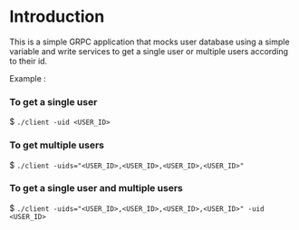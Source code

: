 # Introduction

This is a simple GRPC application that mocks user database using a simple variable and write services to get a single user or multiple users according to their id.


Example :

### To get a single user 
$ `./client -uid <USER_ID>`

### To get multiple users
$ `./client -uids="<USER_ID>,<USER_ID>,<USER_ID>,<USER_ID>"`


### To get a single user and multiple users 
$ `./client -uids="<USER_ID>,<USER_ID>,<USER_ID>,<USER_ID>" -uid <USER_ID>`

